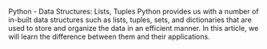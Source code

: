 Python - Data Structures: Lists, Tuples
Python provides us with a number of in-built data structures such as lists, tuples, sets, and dictionaries that are used to store and organize the data in an efficient manner. In this article, we will learn the difference between them and their applications.


